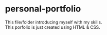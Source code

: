 # personal-portfolio
This file/folder introducing myself with my skills. </br>
This porfolio is just created using HTML & CSS. 
